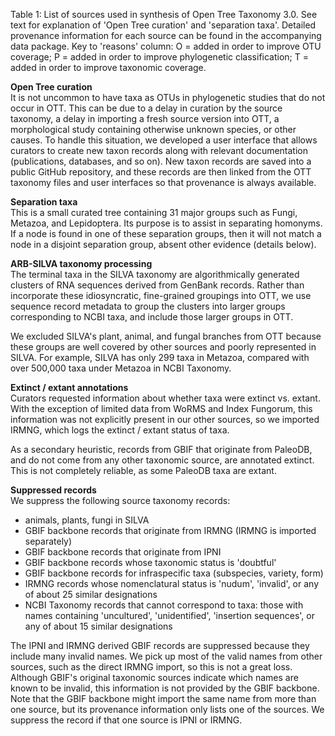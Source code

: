 <!-- follows table -->

Table 1: List of sources used in synthesis of Open Tree Taxonomy 3.0. See text for explanation of 'Open Tree curation' and 'separation taxa'. Detailed provenance information for each source can be found in the accompanying data package. Key to 'reasons' column: O = added in order to improve OTU coverage; P
= added in order to improve phylogenetic classification; T = added in
order to improve taxonomic coverage.

**Open Tree curation**  
It is not uncommon to have taxa as OTUs in
phylogenetic studies that do not occur in OTT.  This can be due to a
delay in curation by the source taxonomy, a delay in importing a fresh source
version into OTT, a morphological study containing otherwise unknown
species, or other causes.  To handle this situation, we developed
a user interface that allows curators to create new taxon records along with relevant
documentation (publications, databases, and so on).  New taxon records
are saved into a public GitHub repository, and these records are then
linked from the OTT taxonomy files and user interfaces so that
provenance is always available.

**Separation taxa**  
This is a small curated tree containing 31 major groups such
as Fungi, Metazoa, and Lepidoptera.  Its purpose is to assist
in separating homonyms.  If a node
is found in one of these separation groups, then it will not match a
node in a disjoint separation group, absent other evidence (details below).

**ARB-SILVA taxonomy processing**  
The terminal taxa in the SILVA taxonomy are algorithmically generated
clusters of RNA sequences derived from GenBank records.  Rather than
incorporate these idiosyncratic, fine-grained groupings into OTT, we
use sequence record metadata to group the clusters into larger groups
corresponding to NCBI taxa, and include those larger groups in OTT.

We excluded SILVA's plant, animal, and fungal branches from OTT
because these groups are well covered by other sources and poorly
represented in SILVA.  For example, SILVA has only 299 taxa in
Metazoa, compared with over 500,000 taxa under Metazoa in NCBI Taxonomy.

**Extinct / extant annotations**  
Curators requested information about whether taxa were extinct
vs. extant.  With the exception of limited data from WoRMS and Index Fungorum, this
information was not explicitly present in our other sources, so we imported IRMNG,
which logs the extinct / extant status of taxa.

As a secondary heuristic, records from GBIF that originate from
PaleoDB, and do not come from any other taxonomic source, are
annotated extinct.  This is not completely reliable, as some PaleoDB taxa are extant.

**Suppressed records**  
We suppress the following source taxonomy records:

* animals, plants, fungi in SILVA
* GBIF backbone records that originate from IRMNG (IRMNG is imported separately)
* GBIF backbone records that originate from IPNI
* GBIF backbone records whose taxonomic status is 'doubtful'
* GBIF backbone records for infraspecific taxa (subspecies, variety, form)
* IRMNG records whose nomenclatural status is 'nudum', 'invalid', or any of
  about 25 similar designations
* NCBI Taxonomy records that cannot correspond to taxa:
  those with names containing 'uncultured', 'unidentified', 'insertion
  sequences', or any of about 15 similar designations

The IPNI and IRMNG derived GBIF records are suppressed because they include many
invalid names.  We pick up most of the valid names from other sources,
such as the direct IRMNG import, so this is not a great loss.  Although
GBIF's original taxonomic sources indicate which names are known to be
invalid, this information is not provided
by the GBIF backbone.  Note that the GBIF backbone might
import the same name from more than one source, but its provenance
information only lists one of the sources.  We suppress the record if
that one source is IPNI or IRMNG.
